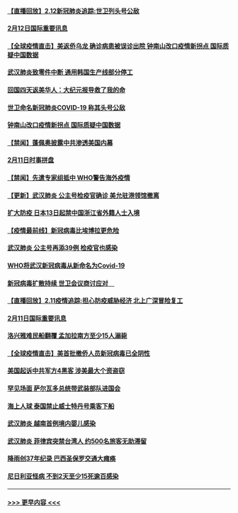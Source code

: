 #### [【直播回放】2.12新冠肺炎追踪:世卫列头号公敌](../pages/prog202/a102775541.md?t=02122356) 
#### [2月12日国际重要讯息](../pages/prog202/a102775437.md?t=02122356) 
#### [【全球疫情直击】美返侨乌龙 确诊病患被误诊出院 钟南山改口疫情新拐点 国际质疑中国数据](../pages/prog202/a102775378.md?t=02122356) 
#### [武汉肺炎致零件中断 通用韩国生产线部分停工](../pages/prog202/a102775365.md?t=02122356) 
#### [回国四天返美华人：大纪元报导救了我的命](../pages/prog202/a102775342.md?t=02122356) 
#### [世卫命名新冠肺炎COVID-19 称其头号公敌](../pages/prog202/a102775196.md?t=02122356) 
#### [钟南山改口疫情新拐点 国际质疑中国数据](../pages/prog202/a102775178.md?t=02122356) 
#### [【禁闻】蓬佩奥披露中共渗透美国内幕](../pages/prog202/a102775129.md?t=02122356) 
#### [2月11日时事拼盘](../pages/prog202/a102775140.md?t=02122356) 
#### [【禁闻】先遣专家组抵中 WHO警告海外疫情](../pages/prog202/a102775112.md?t=02122356) 
#### [【更新】武汉肺炎 公主号检疫官确诊 美允驻港领馆撤离](../pages/prog202/a102770740.md?t=02122356) 
#### [扩大防疫 日本13日起禁中国浙江省外籍人士入境](../pages/prog202/a102775051.md?t=02122356) 
#### [【疫情最前线】新冠病毒比埃博拉更危险](../pages/prog202/a102775043.md?t=02122356) 
#### [武汉肺炎 公主号再添39例 检疫官也感染](../pages/prog202/a102775031.md?t=02122356) 
#### [WHO将武汉新冠病毒从新命名为Covid-19](../pages/prog202/a102774891.md?t=02122356) 
#### [新冠病毒扩散持续 世卫会议商讨应对　](../pages/prog202/a102774850.md?t=02122356) 
#### [【直播回放】2.11疫情追踪:担心防疫威胁经济 北上广深冒险复工](../pages/prog202/a102774741.md?t=02122356) 
#### [2月11日国际重要讯息](../pages/prog202/a102774621.md?t=02122356) 
#### [洛兴雅难民船翻覆 孟加拉南方至少15人溺毙](../pages/prog202/a102774586.md?t=02122356) 
#### [【全球疫情直击】美首批撤侨人员新冠病毒已全阴性](../pages/prog202/a102774523.md?t=02122356) 
#### [美国起诉中共军方4黑客 涉美最大个资盗窃](../pages/prog202/a102774508.md?t=02122356) 
#### [罕见场面  萨尔瓦多总统带武装部队进国会](../pages/prog202/a102774494.md?t=02122356) 
#### [海上人球 泰国禁止威士特丹号乘客下船](../pages/prog202/a102774384.md?t=02122356) 
#### [武汉肺炎 越南首例境内婴儿感染](../pages/prog202/a102774365.md?t=02122356) 
#### [武汉肺炎 菲律宾突禁台湾人 约500名旅客无助滞留](../pages/prog202/a102774288.md?t=02122356) 
#### [降雨创37年纪录 巴西圣保罗交通大瘫痪](../pages/prog202/a102774273.md?t=02122356) 
#### [尼日利亚怪病 不到2天至少15死逾百感染](../pages/prog202/a102774260.md?t=02122356) 

----
#### [ >>> 更早内容 <<< ](../indexes/prog202-earlier.md)
